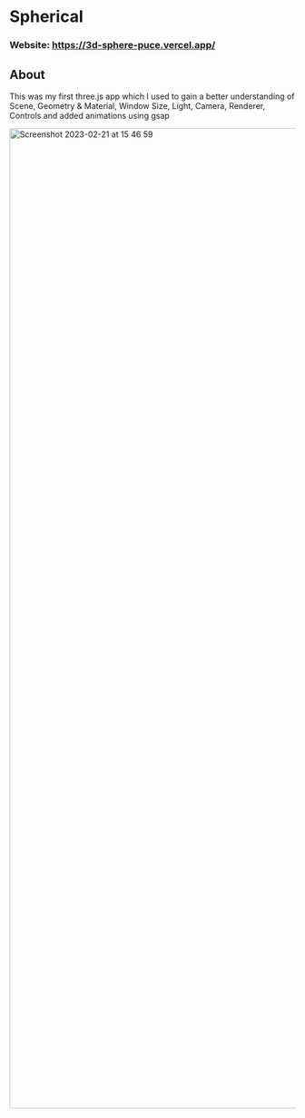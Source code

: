 # Spherical
### Website: https://3d-sphere-puce.vercel.app/

## About
This was my first three.js app which I used to gain a better understanding of Scene, Geometry & Material, Window Size, Light, Camera, Renderer, Controls and added animations using gsap

<img width="1728" alt="Screenshot 2023-02-21 at 15 46 59" src="https://user-images.githubusercontent.com/114405652/224511081-4d22cee1-fa3e-4503-8fa7-c77bfef365f3.png">

